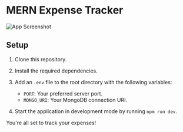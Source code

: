 # MERN Expense Tracker

![App Screenshot](https://i.ibb.co/c837wy2/Screenshot-36.png)

## Setup

1. Clone this repository.

2. Install the required dependencies.

3. Add an `.env` file to the root directory with the following variables:
   - `PORT`: Your preferred server port.
   - `MONGO_URI`: Your MongoDB connection URI.

4. Start the application in development mode by running `npm run dev`.

You're all set to track your expenses!
